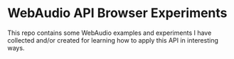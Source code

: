 WebAudio API Browser Experiments
================================

This repo contains some WebAudio examples and experiments I have collected 
and/or created for learning how to apply this API in interesting ways.
